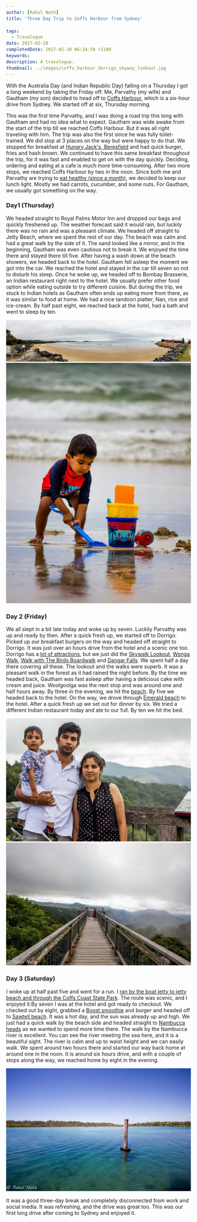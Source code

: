 ```yaml
---
author: [Rahul Nath]
title: 'Three Day Trip to Coffs Harbour from Sydney'
  
tags:
  - Travelogue
date: 2017-02-20
completedDate: 2017-02-10 06:24:58 +1100
keywords:
description: A travelogue.
thumbnail: ../images/coffs_harbour_dorrigo_skyway_lookout.jpg
---
```


With the Australia Day (and Indian Republic Day) falling on a Thursday I got a long weekend by taking the Friday off. Me, Parvathy (my wife) and Gautham (my son) decided to head off to [Coffs Harbour](https://goo.gl/maps/Tb4awz6cx6H2), which is a six-hour drive from Sydney. We started off at six, Thursday morning.

This was the first time Parvathy, and I was doing a road trip this long with Gautham and had no idea what to expect. Gautham was wide awake from the start of the trip till we reached Coffs Harbour. But it was all right traveling with him. The trip was also the first since he was fully toilet-trained. We did stop at 3 places on the way but were happy to do that. We stopped for breakfast at [Hungry Jack's, Beresfield](https://goo.gl/maps/H72Loz9zofk) and had quick burger, fries and hash brown. We continued to have this same breakfast throughout the trip, for it was fast and enabled to get on with the day quickly. Deciding, ordering and eating at a cafe is much more time-consuming. After two more stops, we reached Coffs Harbour by two in the noon. Since both me and Parvathy are trying to [eat healthy (since a month)](http://www.rahulpnath.com/blog/how-i-lost-13-kilos-in-one-and-half-months/), we decided to keep our lunch light. Mostly we had carrots, cucumber, and some nuts. For Gautham, we usually got something on the way.

### Day1 (Thursday)

We headed straight to Royal Palms Motor Inn and dropped our bags and quickly freshened up. The weather forecast said it would rain, but luckily there was no rain and was a pleasant climate. We headed off straight to Jetty Beach, where we spent the rest of our day. The beach was calm and had a great walk by the side of it. The sand looked like a mirror, and in the beginning, Gautham was even cautious not to break it. We enjoyed the time there and stayed there till five. After having a wash down at the beach showers, we headed back to the hotel. Gautham fell asleep the moment we got into the car. We reached the hotel and stayed in the car till seven so not to disturb his sleep. Once he woke up, we headed off to Bombay Brasserie, an Indian restaurant right next to the hotel. We usually prefer other food option while eating outside to try different cuisine. But during the trip, we stuck to Indian hotels as Gautham often ends up eating more from there, as it was similar to food at home. We had a nice tandoori platter, Nan, rice and ice-cream. By half past eight, we reached back at the hotel, had a bath and went to sleep by ten.

<a href="https://500px.com/photo/197577329/jetty-beach-by-rahul-nath"><img alt="Jetty Beach, Coffs Harbour" src="../images/coffs_harbour_jetty_beach.jpg" /></a>
<img alt="Jetty Beach, Coffs Harbour" src="../images/coffs_harbour_jetty_beach_toys.jpg" />

### Day 2 (Friday)

We all slept in a bit late today and woke up by seven. Luckily Parvathy was up and ready by then. After a quick fresh up, we started off to Dorrigo. Picked up our breakfast burgers on the way and headed off straight to Dorrigo. It was just over an hours drive from the hotel and a scenic one too. Dorrigo has a [lot of attractions](http://www.visitnsw.com/destinations/north-coast/coffs-harbour-area/dorrigo/attractions?&), but we just did the [Skywalk Lookout](http://www.visitnsw.com/destinations/north-coast/coffs-harbour-area/dorrigo/attractions/skywalk-lookout), [Wonga Walk](http://www.visitnsw.com/destinations/north-coast/coffs-harbour-area/dorrigo/attractions/wonga-walk), [Walk with The Birds Boardwalk](http://www.visitnsw.com/destinations/north-coast/coffs-harbour-area/dorrigo/attractions/walk-the-birds-boardwalk) and [Dangar Falls](http://www.visitnsw.com/destinations/north-coast/coffs-harbour-area/dorrigo/attractions/dangar-falls). We spent half a day there covering all these. The lookout and the walks were superb. It was a pleasant walk in the forest as it had rained the night before. By the time we headed back, Gautham was fast asleep after having a delicious cake with cream and juice. Woolgoolga was the next stop and was around one and half hours away. By three in the evening, we hit the [beach](https://goo.gl/maps/1fBYqWHDnyC2). By five we headed back to the hotel. On the way, we drove through [Emerald beach](https://goo.gl/maps/Pm7jh9nJRCM2) to the hotel. After a quick fresh up we set out for dinner by six. We tried a different Indian restaurant today and ate to our full. By ten we hit the bed.

<img alt="Dorrigo Lookout, Coffs Harbour" src="../images/coffs_harbour_dorrigo_skyway_lookout.jpg" />
<img alt="Dorrigo Lookout, Coffs Harbour" src="../images/coffs_harbout_dorrigo_lookout.jpg" />

### Day 3 (Saturday)

I woke up at half past five and went for a run. I [ran by the boat jetty to jetty beach and through the Coffs Coast State Park](https://www.runtastic.com/en/users/4b76cfab-734e-1658-b5e4-600759a3b066/sport-sessions/588ba8d079a46318f38e5d10). The route was scenic, and I enjoyed it.By seven I was at the hotel and got ready to checkout. We checked out by eight, grabbed a [Boost smoothie](http://www.boostjuice.com.au/products) and burger and headed off to [Sawtell beach](https://goo.gl/maps/P9e9sx5eib62). It was a hot day, and the sun was already up and high. We just had a quick walk by the beach side and headed straight to [Nambucca heads](http://www.visitnsw.com/destinations/north-coast/coffs-harbour-area/nambucca-heads) as we wanted to spend more time there. The walk by the Nambucca river is excellent. You can see the river meeting the sea here, and it is a beautiful sight. The river is calm and up to waist height and we can easily walk. We spent around two hours there and started our way back home at around one in the noon. It is around six hours drive, and with a couple of stops along the way, we reached home by eight in the evening.

<img alt="Nambucca Heads, Coffs Harbour" src="../images/coffs_harbour_nambucca_heads.jpg" />

It was a good three-day break and completely disconnected from work and social media. It was refreshing, and the drive was great too. This was our first long drive after coming to Sydney and enjoyed it.
